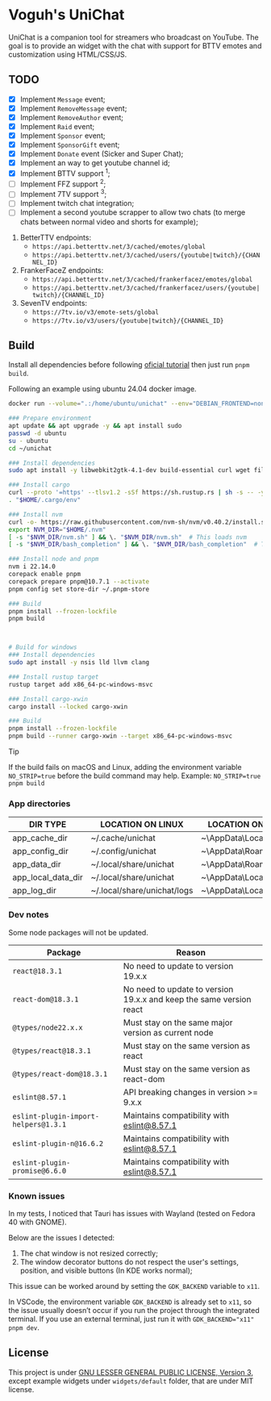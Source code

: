 # Voguh's UniChat

UniChat is a companion tool for streamers who broadcast on YouTube. The goal is
to provide an widget with the chat with support for BTTV emotes and
customization using HTML/CSS/JS.


## TODO

- [x] Implement `Message` event;
- [x] Implement `RemoveMessage` event;
- [x] Implement `RemoveAuthor` event;
- [x] Implement `Raid` event;
- [x] Implement `Sponsor` event;
- [x] Implement `SponsorGift` event;
- [x] Implement `Donate` event (Sicker and Super Chat);
- [x] Implement an way to get youtube channel id;
- [x] Implement BTTV support <sup>1</sup>;
- [ ] Implement FFZ support <sup>2</sup>;
- [ ] Implement 7TV support <sup>3</sup>;
- [ ] Implement twitch chat integration;
- [ ] Implement a second youtube scrapper to allow two chats (to merge chats between normal video and shorts for example);

1. BetterTTV endpoints:
    - `https://api.betterttv.net/3/cached/emotes/global`
    - `https://api.betterttv.net/3/cached/users/{youtube|twitch}/{CHANNEL_ID}`
2. FrankerFaceZ endpoints:
    - `https://api.betterttv.net/3/cached/frankerfacez/emotes/global`
    - `https://api.betterttv.net/3/cached/frankerfacez/users/{youtube|twitch}/{CHANNEL_ID}`
3. SevenTV endpoints:
    - `https://7tv.io/v3/emote-sets/global`
    - `https://7tv.io/v3/users/{youtube|twitch}/{CHANNEL_ID}`

## Build

Install all dependencies before following [oficial tutorial](https://v2.tauri.app/start/prerequisites/)
then just run `pnpm build`.

Following an example using ubuntu 24.04 docker image.

```bash
docker run --volume=".:/home/ubuntu/unichat" --env="DEBIAN_FRONTEND=noninteractive" --rm -it ubuntu:24.04 bash

### Prepare environment
apt update && apt upgrade -y && apt install sudo
passwd -d ubuntu
su - ubuntu
cd ~/unichat

### Install dependencies
sudo apt install -y libwebkit2gtk-4.1-dev build-essential curl wget file libxdo-dev libssl-dev libayatana-appindicator3-dev librsvg2-dev

### Install cargo
curl --proto '=https' --tlsv1.2 -sSf https://sh.rustup.rs | sh -s -- -y --default-toolchain 1.87.0
. "$HOME/.cargo/env"

### Install nvm
curl -o- https://raw.githubusercontent.com/nvm-sh/nvm/v0.40.2/install.sh | bash
export NVM_DIR="$HOME/.nvm"
[ -s "$NVM_DIR/nvm.sh" ] && \. "$NVM_DIR/nvm.sh"  # This loads nvm
[ -s "$NVM_DIR/bash_completion" ] && \. "$NVM_DIR/bash_completion"  # This loads nvm bash_completion

### Install node and pnpm
nvm i 22.14.0
corepack enable pnpm
corepack prepare pnpm@10.7.1 --activate
pnpm config set store-dir ~/.pnpm-store

### Build
pnpm install --frozen-lockfile
pnpm build



# Build for windows
### Install dependencies
sudo apt install -y nsis lld llvm clang

### Install rustup target
rustup target add x86_64-pc-windows-msvc

### Install cargo-xwin
cargo install --locked cargo-xwin

### Build
pnpm install --frozen-lockfile
pnpm build --runner cargo-xwin --target x86_64-pc-windows-msvc
```

> [!TIP]
> If the build fails on macOS and Linux, adding the environment variable `NO_STRIP=true` before the build command may help.
> Example: `NO_STRIP=true pnpm build`


### App directories

| DIR TYPE           | LOCATION ON LINUX           | LOCATION ON WINDOWS          |
|--------------------|-----------------------------|------------------------------|
| app_cache_dir      | ~/.cache/unichat            | ~\AppData\Local\unichat      |
| app_config_dir     | ~/.config/unichat           | ~\AppData\Roaming\unichat    |
| app_data_dir       | ~/.local/share/unichat      | ~\AppData\Roaming\unichat    |
| app_local_data_dir | ~/.local/share/unichat      | ~\AppData\Local\unichat      |
| app_log_dir        | ~/.local/share/unichat/logs | ~\AppData\Local\unichat\logs |


### Dev notes

Some node packages will not be updated.

| Package                                | Reason                                                              |
|----------------------------------------|---------------------------------------------------------------------|
| `react@18.3.1`                         | No need to update to version 19.x.x                                 |
| `react-dom@18.3.1`                     | No need to update to version 19.x.x and keep the same version react |
| `@types/node22.x.x`                    | Must stay on the same major version as current node                 |
| `@types/react@18.3.1`                  | Must stay on the same version as react                              |
| `@types/react-dom@18.3.1`              | Must stay on the same version as react-dom                          |
| `eslint@8.57.1`                        | API breaking changes in version >= 9.x.x                            |
| `eslint-plugin-import-helpers@1.3.1`   | Maintains compatibility with eslint@8.57.1                          |
| `eslint-plugin-n@16.6.2`               | Maintains compatibility with eslint@8.57.1                          |
| `eslint-plugin-promise@6.6.0`          | Maintains compatibility with eslint@8.57.1                          |


### Known issues

In my tests, I noticed that Tauri has issues with Wayland (tested on Fedora 40 with GNOME).

Below are the issues I detected:
1. The chat window is not resized correctly;
2. The window decorator buttons do not respect the user's settings, position, and visible buttons (In KDE works normal);

This issue can be worked around by setting the `GDK_BACKEND` variable to `x11`.

In VSCode, the environment variable `GDK_BACKEND` is already set to `x11`, so the issue usually doesn’t
occur if you run the project through the integrated terminal. If you use an external terminal, just
run it with `GDK_BACKEND="x11" pnpm dev`.


## License

This project is under [GNU LESSER GENERAL PUBLIC LICENSE, Version 3](./LICENSE), except example widgets under `widgets/default` folder, that are under MIT license.
